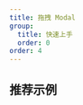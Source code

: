 ```yaml
---
title: 拖拽 Modal
group:
  title: 快速上手
  order: 0
order: 4
---
```


## 推荐示例

<code src="../examples/drag-modal/basic.tsx"></code>
